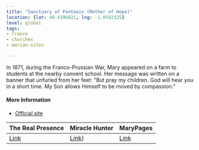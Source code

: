 ```yaml
---
title: "Sanctuary of Pontmain (Mother of Hope)"
location: {lat: 48.4396021, lng: -1.0592325}
level: global
tags:
- france
- churches
- marian-sites

---
```



In 1871, during the Franco-Prussian War, Mary appeared on a farm to students at the nearby convent school.  Her message was written on a banner that unfurled from her feet: "But pray my children. God will hear you in a short time. My Son allows Himself to be moved by compassion."

#### More Information

* [Official site](https://sanctuaire-pontmain.com/)


| The Real Presence | Miracle Hunter | MaryPages |
| --- | --- | --- |
| [Link](http://www.therealpresence.org/eucharst/misc/BVM/26_PONTMAIN_60x96.pdf) | [Link](https://www.miraclehunter.com/marian_apparitions/approved_apparitions/pontmain/index.html)) | [Link](https://www.marypages.com/pontmain-(france)-en.html) |






